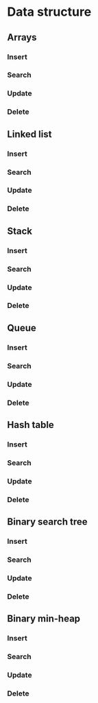 # Data structure

## Arrays

### Insert

### Search

### Update

### Delete

## Linked list

### Insert

### Search

### Update

### Delete

## Stack

### Insert

### Search

### Update

### Delete

## Queue

### Insert

### Search

### Update

### Delete

## Hash table

### Insert

### Search

### Update

### Delete

## Binary search tree

### Insert

### Search

### Update

### Delete

## Binary min-heap

### Insert

### Search

### Update

### Delete
